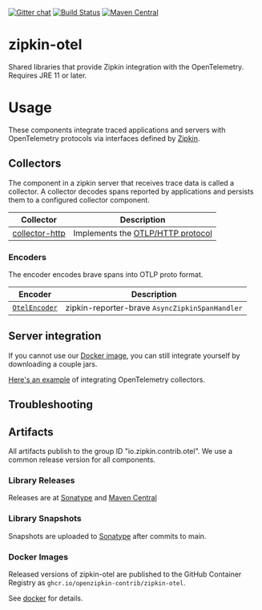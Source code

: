 [![Gitter chat](http://img.shields.io/badge/gitter-join%20chat%20%E2%86%92-brightgreen.svg)](https://gitter.im/openzipkin/zipkin)
[![Build Status](https://github.com/openzipkin-contrib/zipkin-otel/workflows/test/badge.svg)](https://github.com/openzipkin-contrib/zipkin-otel/actions?query=workflow%3Atest)
[![Maven Central](https://img.shields.io/maven-central/v/io.zipkin.contrib.otel/zipkin-module-otel.svg)](https://search.maven.org/search?q=g:io.zipkin.contrib.otel%20AND%20a:zipkin-module-otel)

# zipkin-otel
Shared libraries that provide Zipkin integration with the OpenTelemetry. Requires JRE 11 or later.

# Usage
These components integrate traced applications and servers with OpenTelemetry protocols
via interfaces defined by [Zipkin](https://github.com/openzipkin/zipkin).

## Collectors
The component in a zipkin server that receives trace data is called a
collector. A collector decodes spans reported by applications and
persists them to a configured collector component.

| Collector                          | Description                                                                             |
|------------------------------------|-----------------------------------------------------------------------------------------|
| [collector-http](./collector-http) | Implements the [OTLP/HTTP protocol](https://opentelemetry.io/docs/specs/otlp/#otlphttp) |

### Encoders

The encoder encodes brave spans into OTLP proto format.

| Encoder                                   | Description                                    |
|-------------------------------------------|------------------------------------------------|
| [`OtelEncoder`](./encoder-brave)     | zipkin-reporter-brave `AsyncZipkinSpanHandler` |

## Server integration

If you cannot use our [Docker image](./docker/README.md), you can still integrate
yourself by downloading a couple jars.

[Here's an example](module#quick-start) of integrating OpenTelemetry collectors.

## Troubleshooting

## Artifacts
All artifacts publish to the group ID "io.zipkin.contrib.otel". We use a common
release version for all components.

### Library Releases
Releases are at [Sonatype](https://oss.sonatype.org/content/repositories/releases) and  [Maven Central](http://search.maven.org/#search%7Cga%7C1%7Cg%3A%22io.zipkin.contrib.otel%22)

### Library Snapshots
Snapshots are uploaded to [Sonatype](https://oss.sonatype.org/content/repositories/snapshots) after
commits to main.

### Docker Images
Released versions of zipkin-otel are published to the GitHub Container Registry
as `ghcr.io/openzipkin-contrib/zipkin-otel`.

See [docker](./docker) for details.
